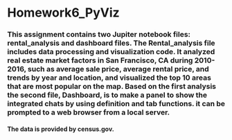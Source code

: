 # Homework6_PyViz
 
### This assignment contains two Jupiter notebook files: rental_analysis and dashboard files. The Rental_analysis file includes data processing and visualization code. It analyzed real estate market factors in San Francisco, CA during 2010-2016, such as average sale price, average rental price, and trends by year and location, and visualized the top 10 areas that are most popular on the map. Based on the first analysis the second file, Dashboard, is to make a panel to show the integrated chats by using definition and tab functions. it can be prompted to a web browser from a local server. 
#### The data is provided by census.gov.  
